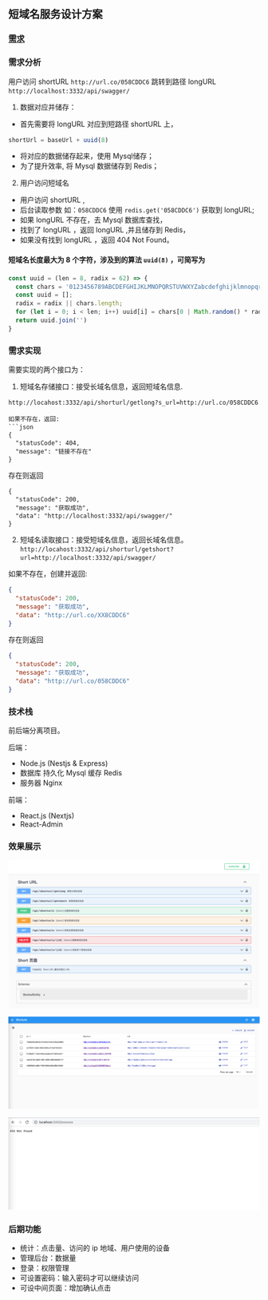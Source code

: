 ## 短域名服务设计方案

### [需求](./README.md)

### 需求分析

用户访问 shortURL `http://url.co/058CDDC6` 跳转到路径  longURL `http://localhost:3332/api/swagger/`

1. 数据对应并储存：

- 首先需要将 longURL 对应到短路径 shortURL 上，
```js
shortUrl = baseUrl + uuid(8)
```
- 将对应的数据储存起来，使用 Mysql储存；
- 为了提升效率, 将 Mysql 数据储存到 Redis；

2. 用户访问短域名
- 用户访问 shortURL , 
- 后台读取参数 如：`058CDDC6` 使用 `redis.get('058CDDC6')` 获取到 longURL;
- 如果 longURL 不存在，去 Mysql 数据库查找，
- 找到了 longURL ，返回 longURL ,并且储存到 Redis，
- 如果没有找到 longURL ，返回 404 Not Found。

#### 短域名长度最大为 8 个字符，涉及到的算法 `uuid(8)` ，可简写为
```js
const uuid = (len = 8, radix = 62) => {
  const chars = '0123456789ABCDEFGHIJKLMNOPQRSTUVWXYZabcdefghijklmnopqrstuvwxyz'.split('');
  const uuid = [];
  radix = radix || chars.length;
  for (let i = 0; i < len; i++) uuid[i] = chars[0 | Math.random() * radix];
  return uuid.join('')
}
```
### 需求实现

需要实现的两个接口为：
1. 短域名存储接口：接受长域名信息，返回短域名信息.
```
http://locahost:3332/api/shorturl/getlong?s_url=http://url.co/058CDDC6

如果不存在，返回:
```json
{
  "statusCode": 404,
  "message": "链接不存在"
}
```
存在则返回
```
{
  "statusCode": 200,
  "message": "获取成功",
  "data": "http://localhost:3332/api/swagger/"
}
```

2. 短域名读取接口：接受短域名信息，返回长域名信息。
`http://locahost:3332/api/shorturl/getshort?url=http://localhost:3332/api/swagger/`

如果不存在，创建并返回:
```json
{
  "statusCode": 200,
  "message": "获取成功",
  "data": "http://url.co/XX8CDDC6"
}
```

存在则返回
```json
{
  "statusCode": 200,
  "message": "获取成功",
  "data": "http://url.co/058CDDC6"
}
```


### 技术栈

前后端分离项目。

后端：
 - Node.js (Nestjs & Express)
 - 数据库
   持久化 Mysql
   缓存 Redis
 - 服务器 Nginx

前端：
  - React.js (Nextjs)
  - React-Admin

### 效果展示

![API 接口](./assets/fullstack_swagger.png)

![后台管理](./assets/fullstack_admin.png)

![404页面](./assets/404.png)

### 后期功能
- 统计：点击量、访问的 ip 地域、用户使用的设备
- 管理后台：数据量
- 登录：权限管理
- 可设置密码：输入密码才可以继续访问
- 可设中间页面：增加确认点击
